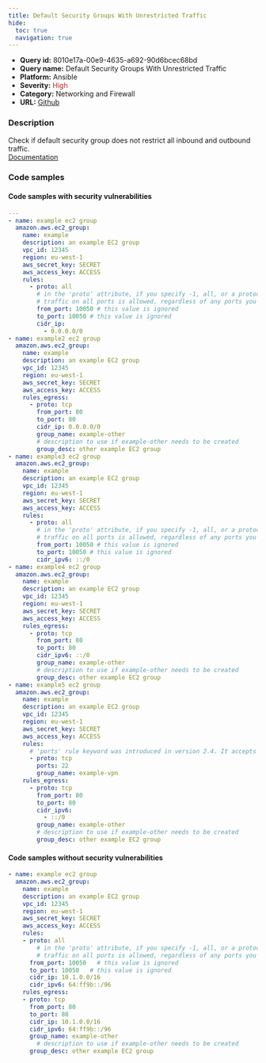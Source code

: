 ```yaml
---
title: Default Security Groups With Unrestricted Traffic
hide:
  toc: true
  navigation: true
---
```


<style>
  .highlight .hll {
    background-color: #ff171742;
  }
  .md-content {
    max-width: 1100px;
    margin: 0 auto;
  }
</style>

-   **Query id:** 8010e17a-00e9-4635-a692-90d6bcec68bd
-   **Query name:** Default Security Groups With Unrestricted Traffic
-   **Platform:** Ansible
-   **Severity:** <span style="color:#bb2124">High</span>
-   **Category:** Networking and Firewall
-   **URL:** [Github](https://github.com/Checkmarx/kics/tree/master/assets/queries/ansible/aws/default_security_groups_with_unrestricted_traffic)

### Description
Check if default security group does not restrict all inbound and outbound traffic.<br>
[Documentation](https://docs.ansible.com/ansible/latest/collections/amazon/aws/ec2_group_module.html)

### Code samples
#### Code samples with security vulnerabilities
```yaml title="Positive test num. 1 - yaml file" hl_lines="48 17 83 61 30"
---
- name: example ec2 group
  amazon.aws.ec2_group:
    name: example
    description: an example EC2 group
    vpc_id: 12345
    region: eu-west-1
    aws_secret_key: SECRET
    aws_access_key: ACCESS
    rules:
      - proto: all
        # in the 'proto' attribute, if you specify -1, all, or a protocol number other than tcp, udp, icmp, or 58 (ICMPv6),
        # traffic on all ports is allowed, regardless of any ports you specify
        from_port: 10050 # this value is ignored
        to_port: 10050 # this value is ignored
        cidr_ip:
          - 0.0.0.0/0
- name: example2 ec2 group
  amazon.aws.ec2_group:
    name: example
    description: an example EC2 group
    vpc_id: 12345
    region: eu-west-1
    aws_secret_key: SECRET
    aws_access_key: ACCESS
    rules_egress:
      - proto: tcp
        from_port: 80
        to_port: 80
        cidr_ip: 0.0.0.0/0
        group_name: example-other
        # description to use if example-other needs to be created
        group_desc: other example EC2 group
- name: example3 ec2 group
  amazon.aws.ec2_group:
    name: example
    description: an example EC2 group
    vpc_id: 12345
    region: eu-west-1
    aws_secret_key: SECRET
    aws_access_key: ACCESS
    rules:
      - proto: all
        # in the 'proto' attribute, if you specify -1, all, or a protocol number other than tcp, udp, icmp, or 58 (ICMPv6),
        # traffic on all ports is allowed, regardless of any ports you specify
        from_port: 10050 # this value is ignored
        to_port: 10050 # this value is ignored
        cidr_ipv6: ::/0
- name: example4 ec2 group
  amazon.aws.ec2_group:
    name: example
    description: an example EC2 group
    vpc_id: 12345
    region: eu-west-1
    aws_secret_key: SECRET
    aws_access_key: ACCESS
    rules_egress:
      - proto: tcp
        from_port: 80
        to_port: 80
        cidr_ipv6: ::/0
        group_name: example-other
        # description to use if example-other needs to be created
        group_desc: other example EC2 group
- name: example5 ec2 group
  amazon.aws.ec2_group:
    name: example
    description: an example EC2 group
    vpc_id: 12345
    region: eu-west-1
    aws_secret_key: SECRET
    aws_access_key: ACCESS
    rules:
      # 'ports' rule keyword was introduced in version 2.4. It accepts a single port value or a list of values including ranges (from_port-to_port).
      - proto: tcp
        ports: 22
        group_name: example-vpn
    rules_egress:
      - proto: tcp
        from_port: 80
        to_port: 80
        cidr_ipv6:
          - ::/0
        group_name: example-other
        # description to use if example-other needs to be created
        group_desc: other example EC2 group

```


#### Code samples without security vulnerabilities
```yaml title="Negative test num. 1 - yaml file"
- name: example ec2 group
  amazon.aws.ec2_group:
    name: example
    description: an example EC2 group
    vpc_id: 12345
    region: eu-west-1
    aws_secret_key: SECRET
    aws_access_key: ACCESS
    rules:
    - proto: all
        # in the 'proto' attribute, if you specify -1, all, or a protocol number other than tcp, udp, icmp, or 58 (ICMPv6),
        # traffic on all ports is allowed, regardless of any ports you specify
      from_port: 10050   # this value is ignored
      to_port: 10050   # this value is ignored
      cidr_ip: 10.1.0.0/16
      cidr_ipv6: 64:ff9b::/96
    rules_egress:
    - proto: tcp
      from_port: 80
      to_port: 80
      cidr_ip: 10.1.0.0/16
      cidr_ipv6: 64:ff9b::/96
      group_name: example-other
        # description to use if example-other needs to be created
      group_desc: other example EC2 group

```
